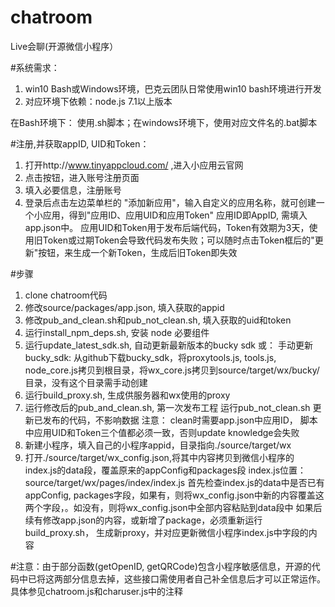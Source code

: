 # chatroom
Live会聊(开源微信小程序）

#系统需求：
1. win10 Bash或Windows环境，巴克云团队日常使用win10 bash环境进行开发
2. 对应环境下依赖：node.js 7.1以上版本

在Bash环境下： 使用.sh脚本；在windows环境下，使用对应文件名的.bat脚本

#注册,并获取appID, UID和Token：
1. 打开http://www.tinyappcloud.com/ ,进入小应用云官网
2. 点击按钮，进入账号注册页面
3. 填入必要信息，注册账号
4. 登录后点击左边菜单栏的 "添加新应用"，输入自定义的应用名称，就可创建一个小应用，得到"应用ID、应用UID和应用Token"
   应用ID即AppID, 需填入app.json中。 
   应用UID和Token用于发布后端代码，Token有效期为3天，使用旧Token或过期Token会导致代码发布失败；可以随时点击Token框后的"更新"按钮，来生成一个新Token，生成后旧Token即失效

#步骤
1. clone chatroom代码
2. 修改source/packages/app.json, 填入获取的appid
3. 修改pub_and_clean.sh和pub_not_clean.sh, 填入获取的uid和token
4. 运行install_npm_deps.sh, 安装 node 必要组件
5. 运行update_latest_sdk.sh, 自动更新最新版本的bucky sdk
   或： 手动更新bucky_sdk: 从github下载bucky_sdk，将proxytools.js, tools.js, node_core.js拷贝到根目录，将wx_core.js拷贝到source/target/wx/bucky/目录，没有这个目录需手动创建
6. 运行build_proxy.sh, 生成供服务器和wx使用的proxy
7. 运行修改后的pub_and_clean.sh, 第一次发布工程
   运行pub_not_clean.sh 更新已发布的代码，不影响数据
   注意： clean时需要app.json中应用ID， 脚本中应用UID和Token三个值都必须一致，否则update knowledge会失败
8. 新建小程序，填入自己的小程序appid，目录指向./source/target/wx
9. 打开./source/target/wx_config.json,将其中内容拷贝到微信小程序的index.js的data段，覆盖原来的appConfig和packages段
   index.js位置： source/target/wx/pages/index/index.js
   首先检查index.js的data中是否已有appConfig, packages字段，如果有，则将wx_config.json中新的内容覆盖这两个字段，。如没有，则将wx_config.json中全部内容粘贴到data段中
   如果后续有修改app.json的内容，或新增了package，必须重新运行build_proxy.sh， 生成新proxy，并对应更新微信小程序index.js中字段的内容

#注意：由于部分函数(getOpenID, getQRCode)包含小程序敏感信息，开源的代码中已将这两部分信息去掉，这些接口需使用者自己补全信息后才可以正常运作。具体参见chatroom.js和charuser.js中的注释